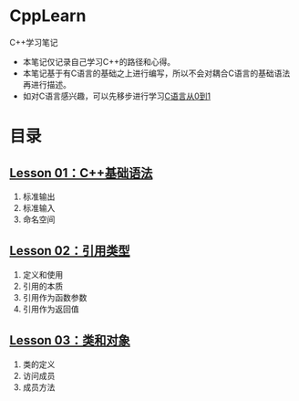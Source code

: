 # CppLearn
C++学习笔记

- 本笔记仅记录自己学习C++的路径和心得。
- 本笔记基于有C语言的基础之上进行编写，所以不会对耦合C语言的基础语法再进行描述。
- 如对C语言感兴趣，可以先移步进行学习[C语言从0到1](https://blog.csdn.net/jiabin12230)

# 目录
## [Lesson 01：C++基础语法](./Lesson_01/README_01.md)
1. 标准输出
2. 标准输入
3. 命名空间

## [Lesson 02：引用类型](./Lesson_02/README_02.md)
1. 定义和使用
2. 引用的本质
3. 引用作为函数参数
4. 引用作为返回值

## [Lesson 03：类和对象](./Lesson_03/README_03.md)
1. 类的定义
2. 访问成员
3. 成员方法
